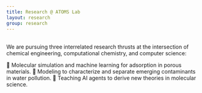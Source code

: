 ```yaml
---
title: Research @ ATOMS Lab
layout: research
group: research
---
```


<br>
We are pursuing three interrelated research thrusts at the intersection of chemical engineering, computational chemistry, and computer science:

	Molecular simulation and machine learning for adsorption in porous materials.
	Modeling to characterize and separate emerging contaminants in water pollution.
	Teaching AI agents to derive new theories in molecular science.


